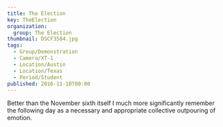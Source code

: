 ```yaml
---
title: The Election
key: TheElection
organization: 
  group: The Election
thumbnail: DSCF3584.jpg
tags:
  - Group/Demonstration
  - Camera/XT-1
  - Location/Austin
  - Location/Texas
  - Period/Student
published: 2016-11-10T00:00
---
```

Better than the November sixth itself I much more significantly remember the following day as a necessary and appropriate collective outpouring of emotion.
